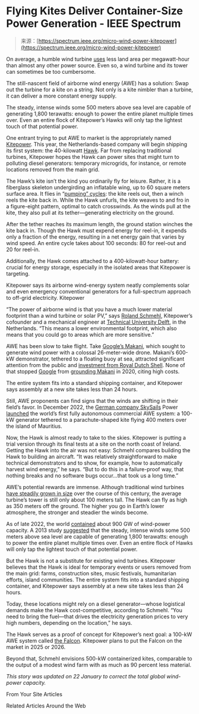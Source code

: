 <!--yml
category: 未分类
date: 2024-05-27 14:53:49
-->

# Flying Kites Deliver Container-Size Power Generation - IEEE Spectrum

> 来源：[https://spectrum.ieee.org/micro-wind-power-kitepower](https://spectrum.ieee.org/micro-wind-power-kitepower)

On average, a humble wind turbine [uses](https://ourworldindata.org/land-use-per-energy-source) less land area per megawatt-hour than almost any other power source. Even so, a wind turbine and its tower can sometimes be too cumbersome.

The still-nascent field of airborne wind energy (AWE) has a solution: Swap out the turbine for a kite on a string. Not only is a kite nimbler than a turbine, it can deliver a more constant energy supply.

The steady, intense winds some 500 meters above sea level are capable of generating 1,800 terawatts: enough to power the entire planet multiple times over. Even an entire flock of Kitepower’s Hawks will only tap the lightest touch of that potential power.

One entrant trying to put AWE to market is the appropriately named [Kitepower](https://thekitepower.com/). This year, the Netherlands-based company will begin shipping its first system: the 40-kilowatt [Hawk](https://thekitepower.com/kitepower-introduces-self-charging-battery-system-with-new-hawk/). Far from replacing traditional turbines, Kitepower hopes the Hawk can power sites that might turn to polluting diesel generators: temporary microgrids, for instance, or remote locations removed from the main grid.

The Hawk’s kite isn’t the kind you ordinarily fly for leisure. Rather, it is a fiberglass skeleton undergirding an inflatable wing, up to 60 square meters surface area. It flies in “[pumping” cycles](https://thekitepower.com/the-hawk/): the kite reels out, then a winch reels the kite back in. While the Hawk unfurls, the kite weaves to and fro in a figure-eight pattern, optimal to catch crosswinds. As the winds pull at the kite, they also pull at its tether—generating electricity on the ground.

After the tether reaches its maximum length, the ground station winches the kite back in. Though the Hawk must expend energy for reel-in, it expends only a fraction of the energy, resulting in a net energy gain that varies by wind speed. An entire cycle takes about 100 seconds: 80 for reel-out and 20 for reel-in.

Additionally, the Hawk comes attached to a 400-kilowatt-hour battery: crucial for energy storage, especially in the isolated areas that Kitepower is targeting.

Kitepower says its airborne wind-energy system neatly complements solar and even emergency conventional generators for a full-spectrum approach to off-grid electricity. Kitepower

“The power of airborne wind is that you have a much lower material footprint than a wind turbine or solar PV,” says [Roland Schmehl](https://www.tudelft.nl/staff/r.schmehl/), Kitepower’s cofounder and a mechanical engineer at [Technical University Delft](https://www.tudelft.nl/en/), in the Netherlands. “This means a lower environmental footprint, which also means that you could go to areas which are more sensitive.”

AWE has been slow to take flight. Take [Google’s Makani](https://spectrum.ieee.org/alphabets-moonshot-wind-kites-to-fly-offshore), which sought to generate wind power with a colossal 26-meter-wide drone. Makani’s 600-kW demonstrator, tethered to a floating buoy at sea, attracted significant attention from the public and [investment from Royal Dutch Shell](https://www.ft.com/content/c39cdb50-2e91-11e9-8744-e7016697f225). None of that stopped [Google](https://spectrum.ieee.org/tag/google) from [grounding Makani](https://spectrum.ieee.org/exclusive-airborne-wind-energy-company-closes-shop-opens-patents) in 2020, citing high costs.

The entire system fits into a standard shipping container, and Kitepower says assembly at a new site takes less than 24 hours.

Still, AWE proponents can find signs that the winds are shifting in their field’s favor. In December 2022, the [German company SkySails](https://skysails-power.com/) Power [launched](https://skysails-power.com/revolutionary-airborne-wind-energy-system-in-operation-in-the-republic-of-mauritius/) the world’s first fully autonomous commercial AWE system: a 100-kW generator tethered to a parachute-shaped kite flying 400 meters over the island of Mauritius.

Now, the Hawk is almost ready to take to the skies. Kitepower is putting a trial version through its final tests at a site on the north coast of Ireland. Getting the Hawk into the air was not easy: Schmehl compares building the Hawk to building an aircraft. “It was relatively straightforward to make technical demonstrators and to show, for example, how to automatically harvest wind energy,” he says. “But to do this in a failure-proof way, that nothing breaks and no software bugs occur…that took us a long time.”

AWE’s potential rewards are immense. Although traditional wind turbines [have steadily grown in size](https://www.energy.gov/eere/articles/wind-turbines-bigger-better) over the course of this century, the average turbine’s tower is still only about 100 meters tall. The Hawk can fly as high as 350 meters off the ground. The higher you go in Earth’s lower atmosphere, the stronger and steadier the winds become.

As of late 2022, the world [contained](https://gwec.net/globalwindreport2023/) about 900 GW of wind-power capacity. A 2013 study [suggested](https://www.nature.com/articles/nclimate1683.epdf?sharing_token=yKH-kzQKZ1GsYmKLoFgw0tRgN0jAjWel9jnR3ZoTv0P4DlGwJ_WSeU2FSQSapDPd3lSXvKX7Kx2M74_UJq3iEym9lxqtbGj8-EWCduBOgyCMqeNSGZH3xuFKDCmAdRdY7p8yxgGe-7stL3rtB32q7PXBs3Ibm3dJ-w8jauMj142k6U-RxZz4LGfJge4HH7a7DLLZ03d-zps6uKRGJSGGKuPgf0GpCg2bH4HlbzE9JSAMqnVoR7wWYfbwUChVgzb9xJnZ7C0UfIGcaAHK6it6kwQAJLjHm8eINjxhAgi_AMxVszlVC81BfoGpeK6lVh6wt7V7MX9KQVpfdyCaA0KKM4RFJmfYq6ROUgYRGVbKHx8%3D&tracking_referrer=spectrum.ieee.org) that the steady, intense winds some 500 meters above sea level are capable of generating 1,800 terawatts: enough to power the entire planet multiple times over. Even an entire flock of Hawks will only tap the lightest touch of that potential power.

But the Hawk is not a substitute for existing wind turbines. Kitepower believes that the Hawk is ideal for temporary events or users removed from the main grid: farms, construction sites, music festivals, humanitarian efforts, island communities. The entire system fits into a standard shipping container, and Kitepower says assembly at a new site takes less than 24 hours.

Today, these locations might rely on a diesel generator—whose logistical demands make the Hawk cost-competitive, according to Schmehl. “You need to bring the fuel—that drives the electricity generation prices to very high numbers, depending on the location,” he says.

The Hawk serves as a proof of concept for Kitepower’s next goal: a 100-kW AWE system called [the Falcon](https://thekitepower.com/the-falcon/). Kitepower plans to put the Falcon on the market in 2025 or 2026\.

Beyond that, Schmehl envisions 500-kW containerized kites, comparable to the output of a modest wind farm with as much as 90 percent less material.

*This story was updated on 22 January to correct the total global wind-power capacity.*

From Your Site Articles

Related Articles Around the Web